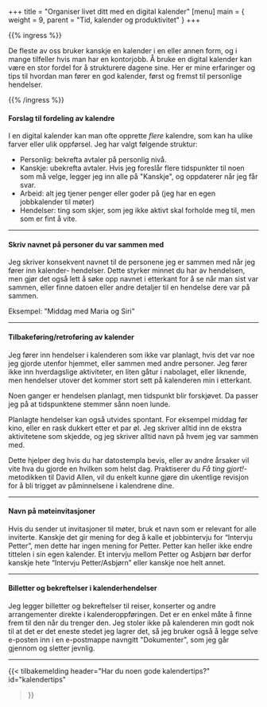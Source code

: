 +++
title = "Organiser livet ditt med en digital kalender"
[menu]
main = { weight = 9, parent = "Tid, kalender og produktivitet" }
+++

<!-- markdownlint-disable -->

{{% ingress %}}

De fleste av oss bruker kanskje en kalender i en eller annen form, og i mange tilfeller hvis
man har en kontorjobb. Å bruke en digital kalender kan være en stor fordel for å strukturere
dagene sine. Her er mine erfaringer og tips til hvordan man fører en god kalender, først og
fremst til personlige hendelser.

{{% /ingress %}}

#### Forslag til fordeling av kalendre

I en digital kalender kan man ofte opprette _flere_ kalendre, som kan ha ulike farver eller
ulik oppførsel. Jeg har valgt følgende struktur:

- Personlig: bekrefta avtaler på personlig nivå.
- Kanskje: ubekrefta avtaler. Hvis jeg foreslår flere tidspunkter til noen som må velge,
legger jeg inn alle på "Kanskje", og oppdaterer når jeg får svar.
- Arbeid: alt jeg tjener penger eller goder på (jeg har en egen jobbkalender til møter)
- Hendelser: ting som skjer, som jeg ikke aktivt skal forholde meg til, men som er fint å vite.

---

#### Skriv navnet på personer du var sammen med

Jeg skriver konsekvent navnet til de personene jeg er sammen med når jeg fører inn kalender-
hendelser. Dette styrker minnet du har av hendelsen, men gjør det også lett å søke opp navnet i
etterkant for å se når man sist var sammen, eller finne datoen eller andre detaljer til en
hendelse dere var på sammen.

Eksempel: "Middag med Maria og Siri"

---

#### Tilbakeføring/retroføring av kalender

Jeg fører inn hendelser i kalenderen som ikke var planlagt, hvis det var noe jeg gjorde utenfor
hjemmet, eller sammen med andre personer. Jeg fører ikke inn hverdagslige aktiviteter,
en liten gåtur i nabolaget, eller liknende, men hendelser utover det kommer stort sett på
kalenderen min i etterkant.

Noen ganger er hendelsen planlagt, men tidspunkt blir forskjøvet. Da passer jeg på at tidspunktene
stemmer sånn noen lunde.

Planlagte hendelser kan også utvides spontant. For eksempel middag før kino, eller en rask dukkert
etter et par øl. Jeg skriver alltid inn de ekstra aktivitetene som skjedde, og jeg skriver alltid
navn på hvem jeg var sammen med.

Dette hjelper deg hvis du har datostempla bevis, eller av andre årsaker vil vite hva du gjorde
en hvilken som helst dag. Praktiserer du _Få ting gjort!_-metodikken til David Allen, vil du
enkelt kunne gjøre din ukentlige revisjon for å bli trigget av påminnelsene i kalendrene dine.

----

#### Navn på møteinvitasjoner

Hvis du sender ut invitasjoner til møter, bruk et navn som er relevant for alle inviterte.
Kanskje det gir mening for deg å kalle et jobbintervju for “Intervju Petter”,
men dette har ingen mening for Petter. Petter kan heller ikke endre tittelen i sin egen kalender.
Et intervju mellom Petter og Asbjørn bør derfor kanskje
hete “Intervju Petter/Asbjørn” eller kanskje noe helt annet.

---

#### Billetter og bekreftelser i kalenderhendelser

Jeg legger billetter og bekreftelser til reiser, konserter og andre arrangementer direkte i
kalenderoppføringen. Det er en enkel måte å finne frem til den når du trenger den. Jeg stoler ikke
på kalenderen min godt nok til at det er det eneste stedet jeg lagrer det, så jeg bruker også
å legge selve e-posten inn i en e-postmappe navngitt "Dokumenter", som jeg går gjennom og
sletter jevnlig.

---

{{< tilbakemelding
	header="Har du noen gode kalendertips?"
	id="kalendertips"
>}}
